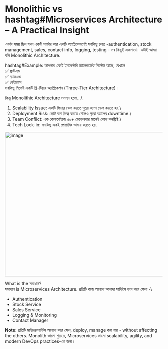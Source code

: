 # Monolithic vs hashtag#Microservices Architecture – A Practical Insight

একটা সময় ছিল যখন একটি সার্ভার আর একটি অ্যাপ্লিকেশনেই সবকিছু চলত -authentication, stock management, sales, contact info, logging, testing - সব কিছুই একসাথে। এটাই আমরা বলি Monolithic Architecture.

hashtag#Example: আপনার একটি ইনভেন্টরি ম্যানেজমেন্ট সিস্টেম আছে, যেখানে\
✅ ফ্রন্টএন্ড\
✅ ব্যাকএন্ড\
✅ ডেটাবেস\
 সবকিছু মিলেই একটি থ্রি-টিয়ার অ্যাপ্লিকেশন (Three-Tier Architecture)।

কিন্তু Monolithic Architecture সমস্যা হলো...\
1. Scalability Issue: একটি ফিচার স্কেল করতে পুরো অ্যাপ স্কেল করতে হয়.\
2. Deployment Risk: ছোট বাগ ফিক্স করতে গেলেও পুরো অ্যাপের downtime.\
3. Team Conflict: এক কোডবেইজে ৫০+ ডেভেলপার মানেই কোড কনফ্লিক্ট.\
4. Tech Lock-in: সবকিছু একই প্রোগ্রামিং ভাষায় করতে হয়.

<img width="744" height="462" alt="image" src="https://github.com/user-attachments/assets/93af8bf6-d243-444d-b681-c9e63c4e323e" />


What is the সমাধান? \
সমাধান is Microservices Architecture. প্রতিটি কাজ আলাদা আলাদা সার্ভিসে ভাগ করে ফেলা -\
- Authentication 
- Stock Service 
- Sales Service 
- Logging & Monitoring 
- Contact Manager 

**Note:** প্রতিটি মাইক্রোসার্ভিস আলাদা করে স্কেল, deploy, manage করা যায় - without affecting the others. Monolith ভালো শুরুতে, Microservices ভালো scalability, agility, and modern DevOps practices-এর জন্য।

